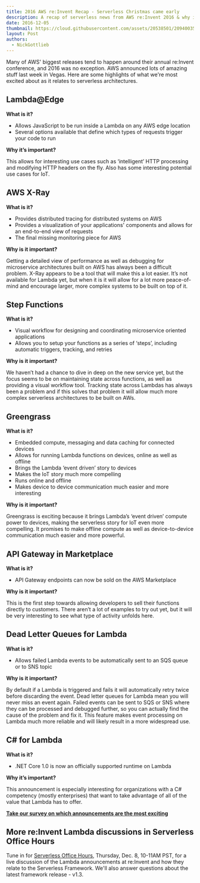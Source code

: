 ```yaml
---
title: 2016 AWS re:Invent Recap - Serverless Christmas came early
description: A recap of serverless news from AWS re:Invent 2016 & why it matters.
date: 2016-12-05
thumbnail: https://cloud.githubusercontent.com/assets/20538501/20940035/de826f34-bbb6-11e6-8f32-ac70c9ec3a66.png
layout: Post
authors:
  - NickGottlieb
---
```


Many of AWS' biggest releases tend to happen around their annual re:Invent conference, and 2016 was no exception. AWS announced lots of amazing stuff last week in Vegas. Here are some highlights of what we're most excited about as it relates to serverless architectures.

## Lambda@Edge

**What is it?**
- Allows JavaScript to be run inside a Lambda on any AWS edge location
- Several options available that define which types of requests trigger your code to run

**Why it’s important?**

This allows for interesting use cases such as ‘intelligent’ HTTP processing and modifying HTTP headers on the fly. Also has some interesting potential use cases for IoT.

## AWS X-Ray

**What is it?**
- Provides distributed tracing for distributed systems on AWS
- Provides a visualization of your applications' components and allows for an end-to-end view of requests
- The final missing monitoring piece for AWS

**Why is it important?**

Getting a detailed view of performance as well as debugging for microservice architectures built on AWS has always been a difficult problem. X-Ray appears to be a tool that will make this a lot easier. It’s not available for Lambda yet, but when it is it will allow for a lot more peace-of-mind and encourage larger, more complex systems to be built on top of it.

## Step Functions

**What is it?**
- Visual workflow for designing and coordinating microservice oriented applications
- Allows you to setup your functions as a series of ‘steps’, including automatic triggers, tracking, and retries

**Why is it important?**

We haven’t had a chance to dive in deep on the new service yet, but the focus seems to be on maintaining state across functions, as well as providing a visual workflow tool. Tracking state across Lambdas has always been a problem and if this solves that problem it will allow much more complex serverless architectures to be built on AWs.

## Greengrass
**What is it?**
- Embedded compute, messaging and data caching for connected devices
- Allows for running Lambda functions on devices, online as well as offline
- Brings the Lambda ‘event driven’ story to devices
- Makes the IoT story much more compelling
- Runs online and offline
- Makes device to device communication much easier and more interesting

**Why is it important?**

Greengrass is exciting because it brings Lambda’s ‘event driven’ compute power to devices, making the serverless story for IoT even more compelling. It promises to make offline compute as well as device-to-device communication much easier and more powerful.

## API Gateway in Marketplace
**What is it?**
- API Gateway endpoints can now be sold on the AWS Marketplace

**Why is it important?**

This is the first step towards allowing developers to sell their functions directly to customers. There aren’t a lot of examples to try out yet, but it will be very interesting to see what type of activity unfolds here.

## Dead Letter Queues for Lambda
**What is it?**
 - Allows failed Lambda events to be automatically sent to an SQS queue or to SNS topic

**Why is it important?**

By default if a Lambda is triggered and fails it will automatically retry twice before discarding the event. Dead letter queues for Lambda mean you will never miss an event again. Failed events can be sent to SQS or SNS where they can be processed and debugged further, so you can actually find the cause of the problem and fix it. This feature makes event processing on Lambda much more reliable and will likely result in a more widespread use.

## C# for Lambda

**What is it?**
- .NET Core 1.0 is now an officially supported runtime on Lambda

**Why it’s important?**

This announcement is especially interesting for organizations with a C# competency (mostly enterprises) that want to take advantage of all of the value that Lambda has to offer.


<a href="https://docs.google.com/forms/d/e/1FAIpQLSc9-7zPxecAFMNLghatahtTPVpIH19Aypv6tPWxH9sxuyjcug/viewform" target="_new"><strong>Take our survey on which announcements are the most exciting</strong><a/>


## More re:Invent Lambda discussions in Serverless Office Hours
Tune in for <a href="https://www.youtube.com/watch?v=IoW_IcvRTGM" target="_new">Serverless Office Hours</a>, Thursday, Dec. 8, 10-11AM PST, for a live discussion of the Lambda announcements at re:Invent and how they relate to the Serverless Framework. We'll also answer questions about the latest framework release - v1.3.
